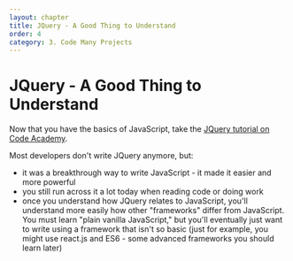 ```yaml
---
layout: chapter
title: JQuery - A Good Thing to Understand
order: 4
category: 3. Code Many Projects
---
```


# JQuery - A Good Thing to Understand

Now that you have the basics of JavaScript, take the [JQuery tutorial on Code
Academy](https://www.codecademy.com/learn/jquery).

Most developers don't write JQuery anymore, but:

  * it was a breakthrough way to write JavaScript - it made it easier and more powerful 
  * you still run across it a lot today when reading code or doing work 
  * once you understand how JQuery relates to JavaScript, you'll understand more easily how other "frameworks" differ from JavaScript. You must learn "plain vanilla JavaScript," but you'll eventually just want to write using a framework that isn't so basic (just for example, you might use react.js and ES6 - some advanced frameworks you should learn later)


